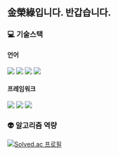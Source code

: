 ## 金榮綠입니다. 반갑습니다.

### 💻 기술스택
#### 언어
![](https://img.shields.io/badge/Java-007396?style=flat&logo=OpenJDK&logoColor=white")
![](https://img.shields.io/badge/C++-00599C?style=flat&logo=cplusplus&logoColor=white")
![](https://img.shields.io/badge/Mysql-4479A1?style=flat&logo=mysql&logoColor=white")
![](https://img.shields.io/badge/Python-3776AB?style=flat&logo=python&logoColor=white")
#### 프레임워크
![](https://img.shields.io/badge/SpringBoot-6DB33F?style=flat&logo=springboot&logoColor=white")
![](https://img.shields.io/badge/SpringSecurity-6DB33F?style=flat&logo=springsecurity&logoColor=white")
![](https://img.shields.io/badge/Docker-2496ED?style=flat&logo=docker&logoColor=white")

### 👽 알고리즘 역량
[![Solved.ac
프로필](http://mazassumnida.wtf/api/v2/generate_badge?boj=praoo800)](https://solved.ac/praoo800)
